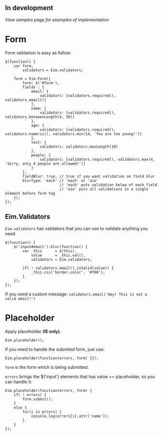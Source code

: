 
## In development

_View samples page for examples of implementation_

# Form

Form validation is easy as follow:

	$(function() {
        var form,
            validators = Eim.validators;

        form = Eim.Form({
            form: $('#form'),
            fields : {
                email: {
                    validators: [validators.required(), validators.email()]
                },
                name: {
                    validators: [validators.required(), validators.betweenLength(4, 30)]
                },
                age: {
                    validators: [validators.required(), validators.numeric(), validators.min(14, 'You are too young!')]
                },
                text: {
                    validators: validators.maxLength(10)
                },
                people: {
                    validators: [validators.required(), validators.max(4, 'Sorry, only 4 people are allowed!')]
                }
            },
            fieldBlur: true, // true if you want validation on field blur
            blurType: 'each' // 'each' or 'aio'
                             // 'each' puts validation below of each field
                             // 'aio' puts all validations in a single element before form tag
        });
    });

## Eim.Validators

`Eim.validators` has validators that you can use to validate anything you need

	$(function() {
		$('input#email').blur(function() {
			var _this      = $(this),
				value 	   = _this.val(),
				validators = Eim.validators;

			if( ! validators.email().isValid(value)) {
				_this.css('border-color', '#f00');
			}
		});
	});

If you need a custom message: `validators.email('Hey! This is not a valid email!')`



# Placeholder

Apply placeholder **(IE only)**.

`Eim.placeholder();`


If you need to handle the submited form, just use:

`Eim.placeholder(function(errors, form) {});`

`form` is the form which is being submitted.

`errors` brings the $('input') elements that has value == placeholder, so you can handle it:

	Eim.placeholder(function(errors, form) {
		if( ! errors) {
			form.submit();
		}
		else {
			for(i in errors) {
				console.log(errors[i].attr('name'));
			}
		}
	});




